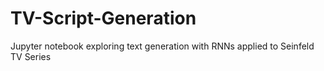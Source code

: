 # TV-Script-Generation
Jupyter notebook exploring text generation with RNNs applied to Seinfeld TV Series
